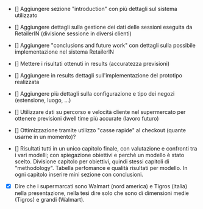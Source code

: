 - [] Aggiungere sezione "introduction" con più dettagli sul sistema utilizzato

- [] Aggiungere dettagli sulla gestione dei dati delle sessioni eseguita da RetailerIN (divisione sessione in diversi clienti)

- [] Aggiungere "conclusions and future work" con dettagli sulla possibile implementazione nel sistema RetailerIN

- [] Mettere i risultati ottenuti in results (accuratezza previsioni)

- [] Aggiungere in results dettagli sull'implementazione del prototipo realizzata

- [] Aggiungere più dettagli sulla configurazione e tipo dei negozi (estensione, luogo, ...)

- [] Utilizzare dati su percorso e velocità cliente nel supermercato per ottenere previsioni dwell time più accurate (lavoro futuro)

- [] Ottimizzazione tramite utilizzo "casse rapide" al checkout (quante usarne in un momento)?

- [] Risultati tutti in un unico capitolo finale, con valutazione e confronti tra i vari modelli; con spiegazione obiettivi e perchè un modello è stato scelto. Divisione capitolo per obiettivi, quindi stessi capitoli di "methodology". Tabella perfomance e qualità risultati per modello. In ogni capitolo inserire mini sezione con conclusioni.

- [x] Dire che i supermarcati sono Walmart (nord america) e Tigros (italia) nella presentazione, nella tesi dire solo che sono di dimensioni medie (Tigros) e grandi (Walmart).